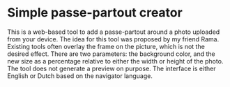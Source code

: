 Simple passe-partout creator
============================
This is a web-based tool to add a passe-partout around a photo uploaded from
your device. The idea for this tool was proposed by my friend Rama. Existing
tools often overlay the frame on the picture, which is not the desired effect.
There are two parameters: the background color, and the new size as a percentage
relative to either the width or height of the photo. The tool does not generate
a preview on purpose. The interface is either English or Dutch based on the
navigator language.
